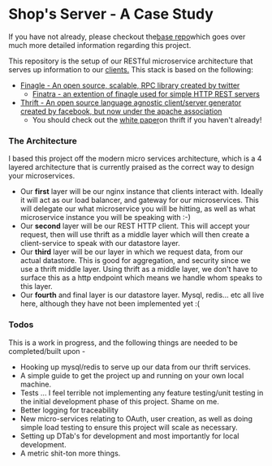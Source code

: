 # Shop's Server - A Case Study
If you have not already, please checkout the[base repo](https://github.com/niccorder/Shop)which goes over much more detailed information regarding this project.

This repository is the setup of our RESTful microservice architecture that serves up information to our [clients.](https://github.com/niccorder/shop-android/) This stack is based on the following:
- [Finagle - An open source, scalable, RPC library created by twitter](https://github.com/twitter/finagle)
    - [Finatra - an extention of finagle used for simple HTTP REST servers](https://github.com/twitter/finatra)
- [Thrift - An open source language agnostic client/server generator created by facebook, but now under the apache association](https://thrift.apache.org/)
    - You should check out the [white paper](https://thrift.apache.org/static/files/thrift-20070401.pdf)on thrift if you haven't already!

### The Architecture
I based this project off the modern micro services architecture, which is a 4 layered architecture that is currently praised as the correct way to design your microservices.
- Our **first** layer will be our nginx instance that clients interact with. Ideally it will act as our load balancer, and gateway for our microservices. This will delegate our what microservice you will be hitting, as well as what microservice instance you will be speaking with :-)
- Our **second** layer will be our REST HTTP client. This will accept your request, then will use thrift as a middle layer which will then create a client-service to speak with our datastore layer.
- Our **third** layer will be our layer in which we request data, from our actual datastore. This is good for aggregation, and security since we use a thrift middle layer. Using thrift as a middle layer, we don't have to surface this as a http endpoint which means we handle whom speaks to this layer.
- Our **fourth** and final layer is our datastore layer. Mysql, redis... etc all live here, although they have not been implemented yet :(

### Todos
This is a work in progress, and the following things are needed to be completed/built upon -
- Hooking up mysql/redis to serve up our data from our thrift services.
- A simple guide to get the project up and running on your own local machine.
- Tests ... I feel terrible not implementing any feature testing/unit testing in the initial development phase of this project. Shame on me.
- Better logging for traceability
- New micro-services relating to OAuth, user creation, as well as doing simple load testing to ensure this project will scale as necessary.
- Setting up DTab's for development and most importantly for local development.
- A metric shit-ton more things.